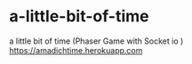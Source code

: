 # a-little-bit-of-time
a little bit of time (Phaser Game with Socket io )
https://amadichtime.herokuapp.com
